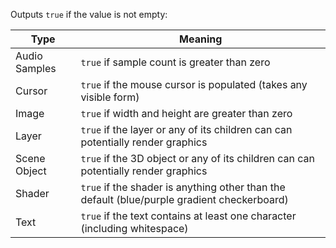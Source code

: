 Outputs `true` if the value is not empty:

| Type          | Meaning                                                                                     |
| ------------- | ------------------------------------------------------------------------------------------- |
| Audio Samples | `true` if sample count is greater than zero                                                 |
| Cursor        | `true` if the mouse cursor is populated (takes any visible form)                            |
| Image         | `true` if width and height are greater than zero                                            |
| Layer         | `true` if the layer or any of its children can can potentially render graphics              |
| Scene Object  | `true` if the 3D object or any of its children can can potentially render graphics          |
| Shader        | `true` if the shader is anything other than the default (blue/purple gradient checkerboard) |
| Text          | `true` if the text contains at least one character (including whitespace)                   |
